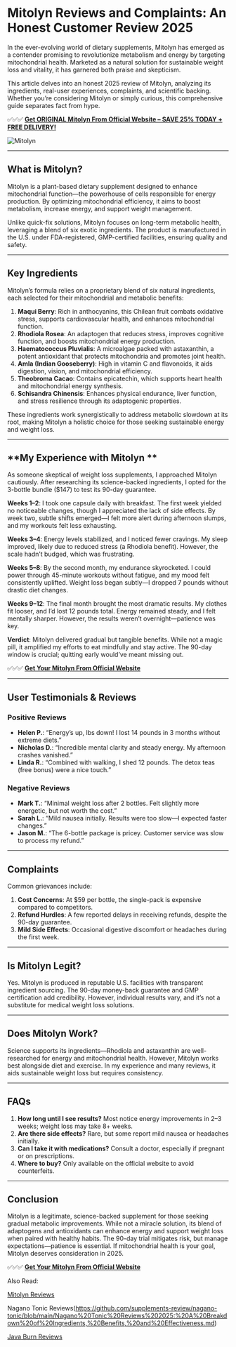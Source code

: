 # Mitolyn Reviews and Complaints: An Honest Customer Review 2025  

In the ever-evolving world of dietary supplements, Mitolyn has emerged as a contender promising to revolutionize metabolism and energy by targeting mitochondrial health. Marketed as a natural solution for sustainable weight loss and vitality, it has garnered both praise and skepticism. 

This article delves into an honest 2025 review of Mitolyn, analyzing its ingredients, real-user experiences, complaints, and scientific backing. Whether you’re considering Mitolyn or simply curious, this comprehensive guide separates fact from hype.  

 ✅✅✅ [**Get ORIGINAL Mitolyn From Official Website – SAVE 25% TODAY + FREE DELIVERY!**](https://shorturl.at/p0MYR) 

![Mitolyn](https://cdn-uploads.huggingface.co/production/uploads/67d0047b60661c627cb4ac49/OXFTlIwa23wiHRC7QHJyD.png)



---

## **What is Mitolyn?**  
Mitolyn is a plant-based dietary supplement designed to enhance mitochondrial function—the powerhouse of cells responsible for energy production. By optimizing mitochondrial efficiency, it aims to boost metabolism, increase energy, and support weight management. 

Unlike quick-fix solutions, Mitolyn focuses on long-term metabolic health, leveraging a blend of six exotic ingredients. The product is manufactured in the U.S. under FDA-registered, GMP-certified facilities, ensuring quality and safety.  

---

## **Key Ingredients**  
Mitolyn’s formula relies on a proprietary blend of six natural ingredients, each selected for their mitochondrial and metabolic benefits:  

1. **Maqui Berry**: Rich in anthocyanins, this Chilean fruit combats oxidative stress, supports cardiovascular health, and enhances mitochondrial function.  
2. **Rhodiola Rosea**: An adaptogen that reduces stress, improves cognitive function, and boosts mitochondrial energy production.  
3. **Haematococcus Pluvialis**: A microalgae packed with astaxanthin, a potent antioxidant that protects mitochondria and promotes joint health.  
4. **Amla (Indian Gooseberry)**: High in vitamin C and flavonoids, it aids digestion, vision, and mitochondrial efficiency.  
5. **Theobroma Cacao**: Contains epicatechin, which supports heart health and mitochondrial energy synthesis.  
6. **Schisandra Chinensis**: Enhances physical endurance, liver function, and stress resilience through its adaptogenic properties.  

These ingredients work synergistically to address metabolic slowdown at its root, making Mitolyn a holistic choice for those seeking sustainable energy and weight loss.  

---

## **My Experience with Mitolyn **  
As someone skeptical of weight loss supplements, I approached Mitolyn cautiously. After researching its science-backed ingredients, I opted for the 3-bottle bundle ($147) to test its 90-day guarantee.  

**Weeks 1–2**: I took one capsule daily with breakfast. The first week yielded no noticeable changes, though I appreciated the lack of side effects. By week two, subtle shifts emerged—I felt more alert during afternoon slumps, and my workouts felt less exhausting.  

**Weeks 3–4**: Energy levels stabilized, and I noticed fewer cravings. My sleep improved, likely due to reduced stress (a Rhodiola benefit). However, the scale hadn’t budged, which was frustrating.  

**Weeks 5–8**: By the second month, my endurance skyrocketed. I could power through 45-minute workouts without fatigue, and my mood felt consistently uplifted. Weight loss began subtly—I dropped 7 pounds without drastic diet changes.  

**Weeks 9–12**: The final month brought the most dramatic results. My clothes fit looser, and I’d lost 12 pounds total. Energy remained steady, and I felt mentally sharper. However, the results weren’t overnight—patience was key.  

**Verdict**: Mitolyn delivered gradual but tangible benefits. While not a magic pill, it amplified my efforts to eat mindfully and stay active. The 90-day window is crucial; quitting early would’ve meant missing out.  

✅✅✅ [**Get Your Mitolyn From Official Website**](https://shorturl.at/p0MYR)


---

## **User Testimonials & Reviews**  

### **Positive Reviews**  
- **Helen P.**: “Energy’s up, lbs down! I lost 14 pounds in 3 months without extreme diets.”  
- **Nicholas D.**: “Incredible mental clarity and steady energy. My afternoon crashes vanished.”  
- **Linda R.**: “Combined with walking, I shed 12 pounds. The detox teas (free bonus) were a nice touch.”  

### **Negative Reviews**  
- **Mark T.**: “Minimal weight loss after 2 bottles. Felt slightly more energetic, but not worth the cost.”  
- **Sarah L.**: “Mild nausea initially. Results were too slow—I expected faster changes.”  
- **Jason M.**: “The 6-bottle package is pricey. Customer service was slow to process my refund.”  

---

## **Complaints**  
Common grievances include:  
1. **Cost Concerns**: At $59 per bottle, the single-pack is expensive compared to competitors.  
2. **Refund Hurdles**: A few reported delays in receiving refunds, despite the 90-day guarantee.  
3. **Mild Side Effects**: Occasional digestive discomfort or headaches during the first week.  

---

## **Is Mitolyn Legit?**  
Yes. Mitolyn is produced in reputable U.S. facilities with transparent ingredient sourcing. The 90-day money-back guarantee and GMP certification add credibility. However, individual results vary, and it’s not a substitute for medical weight loss solutions.  

---

## **Does Mitolyn Work?**  
Science supports its ingredients—Rhodiola and astaxanthin are well-researched for energy and mitochondrial health. However, Mitolyn works best alongside diet and exercise. In my experience and many reviews, it aids sustainable weight loss but requires consistency.  

---

## **FAQs**  
1. **How long until I see results?** Most notice energy improvements in 2–3 weeks; weight loss may take 8+ weeks.  
2. **Are there side effects?** Rare, but some report mild nausea or headaches initially.  
3. **Can I take it with medications?** Consult a doctor, especially if pregnant or on prescriptions.  
4. **Where to buy?** Only available on the official website to avoid counterfeits.  

---

## **Conclusion**  
Mitolyn is a legitimate, science-backed supplement for those seeking gradual metabolic improvements. While not a miracle solution, its blend of adaptogens and antioxidants can enhance energy and support weight loss when paired with healthy habits. The 90-day trial mitigates risk, but manage expectations—patience is essential. If mitochondrial health is your goal, Mitolyn deserves consideration in 2025.  

✅✅✅ [**Get Your Mitolyn From Official Website**](https://shorturl.at/p0MYR)

Also Read: 

[Mitolyn Reviews](https://github.com/fat-loss/mitolyn-reviews/blob/main/Mitolyn%20Reviews%202025%3A%20(We%20Tried%20It%20365)%20My%20Honest%20Review.md)

Nagano Tonic Reviews(https://github.com/supplements-review/nagano-tonic/blob/main/Nagano%20Tonic%20Reviews%202025:%20A%20Breakdown%20of%20Ingredients,%20Benefits,%20and%20Effectiveness.md)

[Java Burn Reviews](https://github.com/healthy-supplements/java-burn/blob/main/Java%20Burn%20REVIEWS%202025%20-%20An%20Honest%20Customer%20Review.md)


